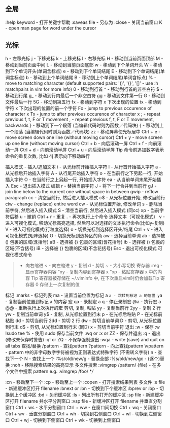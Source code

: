 ## 全局
:help keyword - 打开关键字帮助
:saveas file - 另存为
:close - 关闭当前窗口
K - open man page for word under the cursor

## 光标
h - 左移光标
j - 下移光标
k - 上移光标
l - 右移光标
H - 移动到当前页面顶部
M - 移动到当前页面中间
L - 移动到当前页面底部
w - 移动到下个单词开头
W - 移动到下个单词开头(单词含标点)
e - 移动到下个单词结尾
E - 移动到下个单词结尾(单词含标点)
b - 移动到上个单词结尾
B - 移动到上个单词结尾(单词含标点)
% - move to matching character (default supported pairs: '()', '{}', '[]' - use :h matchpairs in vim for more info)
0 - 移动到行首
^ - 移动到行首的非空白符
$ - 移动到行尾
g_ - 移动到行内最后一个非空白符
gg - 移动到文件第一行
G - 移动到文件最后一行
5G - 移动到第五行
fx - 移动到字符 x 下次出现的位置
tx - 移动到字符 x 下次出现的位置的前一个字符
Fx - jump to previous occurence of character x
Tx - jump to after previous occurence of character x
; - repeat previous f, t, F or T movement
, - repeat previous f, t, F or T movement, backwards
} - 移动到下一个段落 (当编辑代码时则为函数／代码块)
{ - 移动到上一个段落 (当编辑代码时则为函数／代码块)
zz - 移动屏幕使光标居中
Ctrl + e - move screen down one line (without moving cursor)
Ctrl + y - move screen up one line (without moving cursor)
Ctrl + b - 向后滚动一屏
Ctrl + f - 向前滚动一屏
Ctrl + d - 向前滚动半屏
Ctrl + u - 向后滚动半屏
Tip 命令前追加数字表示命令的重复次数, 比如 4j 表示向下移动四行

插入模式 - 插入/追加文本
i - 从光标前开始插入字符
I - 从行首开始插入字符
a - 从光标后开始插入字符
A - 从行尾开始插入字符
o - 在当前行之下另起一行, 开始插入字符
O - 在当前行之上另起一行, 开始插入字符
ea - 从当前单词末尾开始插入
Esc - 退出插入模式
编辑
r - 替换当前字符
J - 将下一行合并到当前行
gJ - join line below to the current one without space in between
gwip - reflow paragraph
cc - 清空当前行, 然后进入插入模式
c$ - 从光标位置开始, 修改当前行
ciw - change (replace) entire word
cw - 从光标位置开始, 修改单词
s - 删除当前字符, 然后进入插入模式
S - 清空当前行, 然后进入插入模式 (同cc)
xp - 当前字符后移
u - 撤销
Ctrl + r - 重复
. - 再次执行上个命令
选择文本（可视化模式）
v - 进入可视化模式, 移动光标高亮选择, 然后可以对选择的文本执行命令(比如y-复制)
V - 进入可视化模式(行粒度选择)
o - 切换光标到选择区开头/结尾
Ctrl + v - 进入可视化模式(矩阵选择)
O - 切换光标到选择区的角
aw - 选择当前单词
ab - 选择被 () 包裹的区域(含括号)
aB - 选择被 {} 包裹的区域(含花括号)
ib - 选择被 () 包裹的区域(不含括号)
iB - 选择被 {} 包裹的区域(不含花括号)
Esc - 退出可视化模式
可视化模式命令
> - 向右缩进
< - 向左缩进
y - 复制
d - 剪切
~ - 大小写切换
寄存器
:reg - 显示寄存器内容
"xy - 复制内容到寄存器 x
"xp - 粘贴寄存器 x 中的内容
Tip 寄存器被存储在 ~/.viminfo 中, 在下次重启vim时仍会加载Tip 寄存器 0 存储上一次复制的值

标记
:marks - 标记列表
ma - 设置当前位置为标记 a
`a - 跳转到标记 a 的位置
y`a - 复制当前位置到标记 a 的内容
宏
qa - 录制宏 a
q - 停止录制宏
@a - 执行宏 a
@@ - 重新执行上次执行的宏
剪切, 复制, 粘贴
yy - 复制当前行
2yy - 复制 2 行
yw - 复制当前单词
y$ - 复制, 从光标位置到行末
p - 在光标后粘贴
P - 在光标前粘贴
dd - 剪切当前行
2dd - 剪切 2 行
dw - 剪切当前单词
D - 剪切, 从光标位置到行末
d$ - 剪切, 从光标位置到行末 (同D)
x - 剪切当前字符
退出
:w - 保存
:w !sudo tee % - 使用 sudo 保存当前文件
:wq or :x or ZZ - 保存并退出
:q - 退出(修改未保存时警告)
:q! or ZQ - 不保存强制退出
:wqa - write (save) and quit on all tabs
查找/替换
/pattern - 查找pattern
?pattern - 向上查找pattern
\vpattern - pattern 中的非字母数字字符被视为正则表达式特殊字符 (不需转义字符)
n - 查找下一个
N - 查找上一个
:%s/old/new/g - 替换全部
:%s/old/new/gc - (逐个)替换
:noh - 移除搜索结果的高亮显示
多文件搜索
:vimgrep /pattern/ {file} - 在多个文件中搜索 pattern
e.g. :vimgrep /foo/ **/*

:cn - 移动至下一个
:cp - 移动至上一个
:copen - 打开搜索结果列表
多文件
:e file - 新建缓冲区打开 filename
:bnext or :bn - 切换到下个缓冲区
:bprev or :bp - 切换到上个缓冲区
:bd - 关闭缓冲区
:ls - 列出所有打开的缓冲区
:sp file - 新建缓冲区打开 filename 并水平分割窗口
:vsp file - 新缓冲区打开 filename 并垂直分割窗口
Ctrl + ws - 水平分割窗口
Ctrl + ww - 在窗口间切换
Ctrl + wq - 关闭窗口
Ctrl + wv - 垂直分割窗口
Ctrl + wh - 切换到右侧窗口
Ctrl + wl - 切换到左侧窗口
Ctrl + wj - 切换到下侧窗口
Ctrl + wk - 切换到上侧窗口